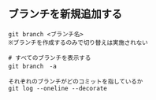 ## ブランチを新規追加する
    git branch <ブランチ名>
    ※ブランチを作成するのみで切り替えは実施されない
    
    # すべてのブランチを表示する
    git branch　-a

    それぞれのブランチがどのコミットを指しているか
    git log --oneline --decorate
